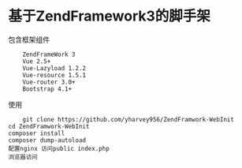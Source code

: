 # 基于ZendFramework3的脚手架

包含框架组件

        ZendFrameWork 3
        Vue 2.5+
        Vue-Lazyload 1.2.2
        Vue-resource 1.5.1
        Vue-router 3.0+
        Bootstrap 4.1+


使用
    
        git clone https://github.com/yharvey956/ZendFramwork-WebInit
	cd ZendFramwork-WebInit
	composer install
	composer dump-autoload
	配置nginx 访问public index.php
	浏览器访问 
